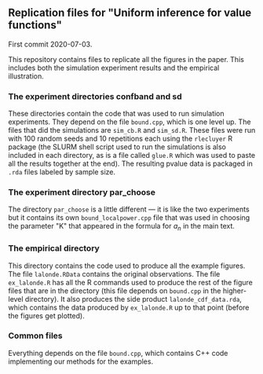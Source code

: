 ## Replication files for "Uniform inference for value functions"

First commit 2020-07-03.

This repository contains files to replicate all the figures in the paper.  This
includes both the simulation experiment results and the empirical illustration.

### The experiment directories confband and sd

These directories contain the code that was used to run simulation experiments.
They depend on the file `bound.cpp`, which is one level up.  The files that did
the simulations are `sim_cb.R` and `sim_sd.R`.  These files were run with 100 
random seeds and 10 repetitions each using the `rlecluyer`  R package (the SLURM
shell script used to run the simulations is also included in each directory, as
is a file called `glue.R` which was used to paste all the results together at
the end).  The resulting pvalue data is packaged in `.rda` files labeled by 
sample size.

### The experiment directory par_choose

The directory `par_choose` is a little different &mdash; it is like the two
experiments but it contains its own `bound_localpower.cpp` file that was used in
choosing the parameter "K" that appeared in the formula for $a_n$ in the main
text.

### The empirical directory

This directory contains the code used to produce all the example figures.  The
file `lalonde.RData` contains the original observations.  The file
`ex_lalonde.R` has all the R commands used to produce the rest of the figure
files that are in the directory (this file depends on `bound.cpp` in the
higher-level directory).  It also produces the side product 
`lalonde_cdf_data.rda`, which contains the data produced by `ex_lalonde.R` up to
that point (before the figures get plotted).

### Common files

Everything depends on the file `bound.cpp`, which contains C++ code implementing
our methods for the examples.
